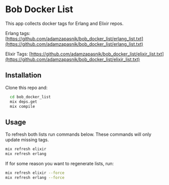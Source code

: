 # Bob Docker List

This app collects docker tags for Erlang and Elixir repos.

Erlang tags:
[https://github.com/adamzapasnik/bob_docker_list/erlang_list.txt](https://github.com/adamzapasnik/bob_docker_list/erlang_list.txt)

Elixir Tags:
[https://github.com/adamzapasnik/bob_docker_list/elixir_list.txt](https://github.com/adamzapasnik/bob_docker_list/elixir_list.txt)

## Installation

Clone this repo and:

```sh
  cd bob_docker_list
  mix deps.get
  mix compile
```

## Usage

To refresh both lists run commands below. These commands will only update missing tags.

```sh
mix refresh elixir
mix refresh erlang
```

If for some reason you want to regenerate lists, run:

```sh
mix refresh elixir --force
mix refresh erlang --force
```

